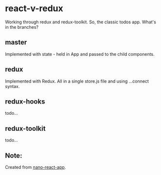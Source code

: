 # react-v-redux

Working through redux and redux-toolkit. So, the classic todos app. What's in the branches?

## master
Implemented with state - held in App and passed to the child components.

## redux
Implemented with Redux. All in a single store.js file and using ...connect syntax.

## redux-hooks
todo...

## redux-toolkit
todo...

## Note: 
Created from [nano-react-app](https://github.com/adrianmcli/nano-react-app). 